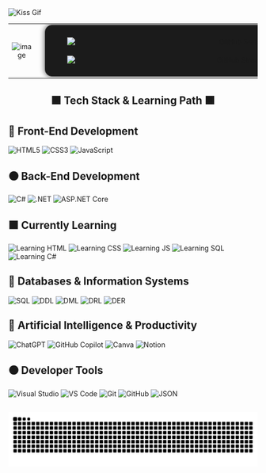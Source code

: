 <td align="center" valign="top">  
<img src="https://github.com/user-attachments/assets/f4b82cdc-fd47-4f90-a860-029da7feae8f" alt="Kiss Gif" width="500px" />  
</table>         


       
<table align="center">       
  <tr>     
    <!-- Imagen izquierda -->
    <td align="center" valign="middle" style="padding-right: 20px;"> 
       <img width="564" height="1109" alt="image" src="https://github.com/user-attachments/assets/be6fdea2-ecdd-483e-b686-c64fdd872c07" />
    </td>   
    <!-- Stats en el centro -->
    <td align="center" valign="middle">
      <div style="
        background:#1b1b1b;          /* gris oscuro sólido */
        border:1px solid #2a2a2a;
        border-radius:14px;
        padding:24px;
        width:720px;                 /* más ancho */
        box-shadow: 0 0 12px rgba(0,0,0,0.7);
      ">
        <!-- GitHub Readme Stats -->
        <img
          src="https://github-readme-stats.vercel.app/api?username=sebacalvino&show_icons=true&hide_border=true&bg_color=1b1b1b&title_color=dddddd&text_color=bfbfbf&icon_color=aaaaaa&v=6"
          width="680"
          alt="GitHub Stats"
          style="display:block;margin:0 auto;"
        />
        <!-- Streak Stats -->
        <img
          src="https://streak-stats.demolab.com?user=sebacalvino&hide_border=true&background=1b1b1b&ring=aaaaaa&fire=aaaaaa&currStreakNum=dddddd&sideNums=bfbfbf&currStreakLabel=bfbfbf&sideLabels=bfbfbf&dates=8c8c8c&stroke=333333&v=6"
          width="680"
          alt="GitHub Streak"
          style="display:block;margin:20px auto 0;"
        />
      </div>
    </td>
    <!-- Imagen derecha -->
    <td align="center" valign="middle" style="padding-left: 20px;">
      <img width="564" height="1109" alt="image" src="https://github.com/user-attachments/assets/be6fdea2-ecdd-483e-b686-c64fdd872c07" />
    </td>
  </tr> 
</table>







<h2 align="center">⬛ Tech Stack & Learning Path ⬛</h2>

## 🖤 Front-End Development

![HTML5](https://img.shields.io/badge/HTML5-1a1a1a?style=for-the-badge&logo=html5&logoColor=E5E5E5)
![CSS3](https://img.shields.io/badge/CSS3-1a1a1a?style=for-the-badge&logo=css3&logoColor=E5E5E5)
![JavaScript](https://img.shields.io/badge/JavaScript-1a1a1a?style=for-the-badge&logo=javascript&logoColor=C9C9C9)

## ⚫ Back-End Development

![C#](https://img.shields.io/badge/C%23-1a1a1a?style=for-the-badge&logo=c-sharp&logoColor=E5E5E5)
![.NET](https://img.shields.io/badge/.NET-1a1a1a?style=for-the-badge&logo=dotnet&logoColor=C9C9C9)
![ASP.NET Core](https://img.shields.io/badge/ASP.NET_Core-1a1a1a?style=for-the-badge&logo=dotnet&logoColor=E5E5E5)

## ⬛ Currently Learning

![Learning HTML](https://img.shields.io/badge/Learning_HTML-1a1a1a?style=for-the-badge&logo=html5&logoColor=C9C9C9)
![Learning CSS](https://img.shields.io/badge/Learning_CSS-1a1a1a?style=for-the-badge&logo=css3&logoColor=E5E5E5)
![Learning JS](https://img.shields.io/badge/Learning_JS-1a1a1a?style=for-the-badge&logo=javascript&logoColor=C9C9C9)
![Learning SQL](https://img.shields.io/badge/Learning_SQL-1a1a1a?style=for-the-badge&logo=postgresql&logoColor=E5E5E5)
![Learning C#](https://img.shields.io/badge/Learning_C%23-1a1a1a?style=for-the-badge&logo=c-sharp&logoColor=C9C9C9)

## 🏴 Databases & Information Systems

![SQL](https://img.shields.io/badge/SQL-1a1a1a?style=for-the-badge&logo=postgresql&logoColor=E5E5E5)
![DDL](https://img.shields.io/badge/DDL-1a1a1a?style=for-the-badge&logoColor=C9C9C9)
![DML](https://img.shields.io/badge/DML-1a1a1a?style=for-the-badge&logoColor=E5E5E5)
![DRL](https://img.shields.io/badge/DRL-1a1a1a?style=for-the-badge&logoColor=C9C9C9)
![DER](https://img.shields.io/badge/Entity_Relationship_Diagram-1a1a1a?style=for-the-badge&logoColor=E5E5E5)

## 🖤 Artificial Intelligence & Productivity

![ChatGPT](https://img.shields.io/badge/ChatGPT-1a1a1a?style=for-the-badge&logo=openai&logoColor=E5E5E5)
![GitHub Copilot](https://img.shields.io/badge/GitHub_Copilot-1a1a1a?style=for-the-badge&logo=github&logoColor=C9C9C9)
![Canva](https://img.shields.io/badge/Canva-1a1a1a?style=for-the-badge&logo=canva&logoColor=E5E5E5)
![Notion](https://img.shields.io/badge/Notion-1a1a1a?style=for-the-badge&logo=notion&logoColor=C9C9C9)

## ⚫ Developer Tools

![Visual Studio](https://img.shields.io/badge/Visual_Studio-1a1a1a?style=for-the-badge&logo=visual-studio&logoColor=E5E5E5)
![VS Code](https://img.shields.io/badge/VS_Code-1a1a1a?style=for-the-badge&logo=visual-studio-code&logoColor=C9C9C9)
![Git](https://img.shields.io/badge/Git-1a1a1a?style=for-the-badge&logo=git&logoColor=E5E5E5)
![GitHub](https://img.shields.io/badge/GitHub-1a1a1a?style=for-the-badge&logo=github&logoColor=C9C9C9)
![JSON](https://img.shields.io/badge/JSON-1a1a1a?style=for-the-badge&logo=json&logoColor=E5E5E5)

 ## <div align="center">  
  
   ![snake gif](https://github.com/TechnologyHell/TechnologyHell/blob/output/github-snake-dark.svg)
  </div> 
